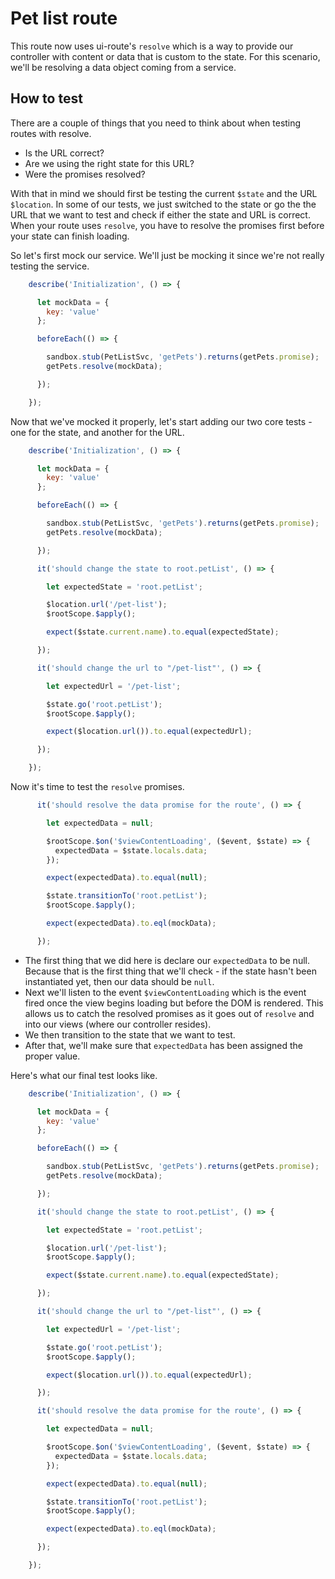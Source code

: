# Pet list route

This route now uses ui-route's `resolve` which is a way to provide our controller with content or data that is custom to the state. For this scenario, we'll be resolving a data object coming from a service.

## How to test

There are a couple of things that you need to think about when testing routes with resolve.

 - Is the URL correct?
 - Are we using the right state for this URL?
 - Were the promises resolved?

With that in mind we should first be testing the current `$state` and the URL `$location`. In some of our tests, we just switched to the state or go the the URL that we want to test and check if either the state and URL is correct. When your route uses `resolve`, you have to resolve the promises first before your state can finish loading.

So let's first mock our service. We'll just be mocking it since we're not really testing the service.

```javascript
    describe('Initialization', () => {

      let mockData = {
        key: 'value'
      };

      beforeEach(() => {

        sandbox.stub(PetListSvc, 'getPets').returns(getPets.promise);
        getPets.resolve(mockData);

      });

    });
```

Now that we've mocked it properly, let's start adding our two core tests - one for the state, and another for the URL.

```javascript
    describe('Initialization', () => {

      let mockData = {
        key: 'value'
      };

      beforeEach(() => {

        sandbox.stub(PetListSvc, 'getPets').returns(getPets.promise);
        getPets.resolve(mockData);

      });

      it('should change the state to root.petList', () => {

        let expectedState = 'root.petList';

        $location.url('/pet-list');
        $rootScope.$apply();

        expect($state.current.name).to.equal(expectedState);

      });

      it('should change the url to "/pet-list"', () => {

        let expectedUrl = '/pet-list';

        $state.go('root.petList');
        $rootScope.$apply();

        expect($location.url()).to.equal(expectedUrl);

      });

    });
```

Now it's time to test the `resolve` promises.

```javascript
      it('should resolve the data promise for the route', () => {

        let expectedData = null;

        $rootScope.$on('$viewContentLoading', ($event, $state) => {
          expectedData = $state.locals.data;
        });

        expect(expectedData).to.equal(null);

        $state.transitionTo('root.petList');
        $rootScope.$apply();

        expect(expectedData).to.eql(mockData);

      });
```

- The first thing that we did here is declare our `expectedData` to be null. Because that is the first thing that we'll check - if the state hasn't been instantiated yet, then our data should be `null`.
- Next we'll listen to the event `$viewContentLoading` which is the event fired once the view begins loading but before the DOM is rendered. This allows us to catch the resolved promises as it goes out of `resolve` and into our views (where our controller resides).
- We then transition to the state that we want to test.
- After that, we'll make sure that `expectedData` has been assigned the proper value.
 
Here's what our final test looks like.

```javascript
    describe('Initialization', () => {

      let mockData = {
        key: 'value'
      };

      beforeEach(() => {

        sandbox.stub(PetListSvc, 'getPets').returns(getPets.promise);
        getPets.resolve(mockData);

      });

      it('should change the state to root.petList', () => {

        let expectedState = 'root.petList';

        $location.url('/pet-list');
        $rootScope.$apply();

        expect($state.current.name).to.equal(expectedState);

      });

      it('should change the url to "/pet-list"', () => {

        let expectedUrl = '/pet-list';

        $state.go('root.petList');
        $rootScope.$apply();

        expect($location.url()).to.equal(expectedUrl);

      });

      it('should resolve the data promise for the route', () => {

        let expectedData = null;

        $rootScope.$on('$viewContentLoading', ($event, $state) => {
          expectedData = $state.locals.data;
        });

        expect(expectedData).to.equal(null);

        $state.transitionTo('root.petList');
        $rootScope.$apply();

        expect(expectedData).to.eql(mockData);

      });

    });
```
